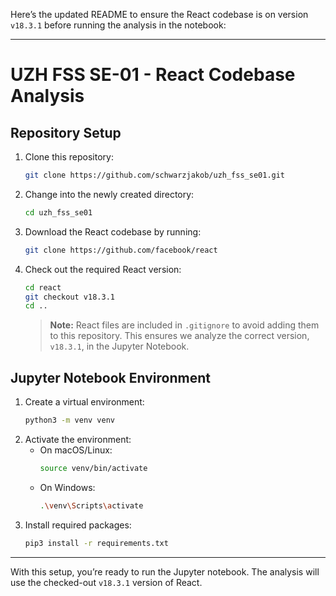 Here’s the updated README to ensure the React codebase is on version `v18.3.1` before running the analysis in the notebook:

---

# UZH FSS SE-01 - React Codebase Analysis

## Repository Setup

1. Clone this repository:
   ```bash
   git clone https://github.com/schwarzjakob/uzh_fss_se01.git
   ```
2. Change into the newly created directory:
   ```bash
   cd uzh_fss_se01
   ```
3. Download the React codebase by running:
   ```bash
   git clone https://github.com/facebook/react
   ```
4. Check out the required React version:
   ```bash
   cd react
   git checkout v18.3.1
   cd ..
   ```
   > **Note:** React files are included in `.gitignore` to avoid adding them to this repository. This ensures we analyze the correct version, `v18.3.1`, in the Jupyter Notebook.

## Jupyter Notebook Environment

1. Create a virtual environment:
   ```bash
   python3 -m venv venv
   ```
2. Activate the environment:
   - On macOS/Linux:
     ```bash
     source venv/bin/activate
     ```
   - On Windows:
     ```bash
     .\venv\Scripts\activate
     ```
3. Install required packages:
   ```bash
   pip3 install -r requirements.txt
   ```

---

With this setup, you’re ready to run the Jupyter notebook. The analysis will use the checked-out `v18.3.1` version of React.